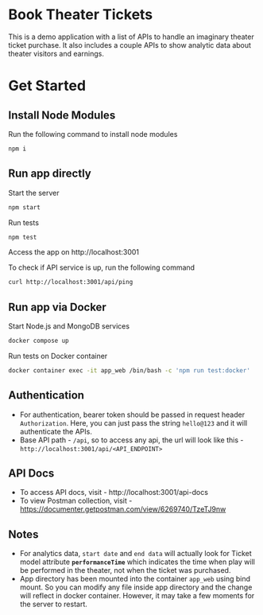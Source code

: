 # Book Theater Tickets

This is a demo application with a list of APIs to handle an imaginary theater ticket purchase. It also includes a couple APIs to show analytic data about theater visitors and earnings.

# Get Started

## Install Node Modules

Run the following command to install node modules

```sh
npm i
```

## Run app directly

Start the server

```sh
npm start
```

Run tests

```sh
npm test
```

Access the app on http://localhost:3001

To check if API service is up, run the following command

```sh
curl http://localhost:3001/api/ping
```

## Run app via Docker

Start Node.js and MongoDB services

```sh
docker compose up
```

Run tests on Docker container

```sh
docker container exec -it app_web /bin/bash -c 'npm run test:docker'
```

## Authentication

- For authentication, bearer token should be passed in request header `Authorization`. Here, you can just pass the string `hello@123` and it will authenticate the APIs.
- Base API path - `/api`, so to access any api, the url will look like this - `http://localhost:3001/api/<API_ENDPOINT>`

## API Docs

- To access API docs, visit - http://localhost:3001/api-docs
- To view Postman collection, visit - https://documenter.getpostman.com/view/6269740/TzeTJ9nw

## Notes

- For analytics data, `start date` and `end data` will actually look for Ticket model attribute __`performanceTime`__ which indicates the time when play will be performed in the theater, not when the ticket was purchased.
- App directory has been mounted into the container `app_web` using bind mount. So you can modify any file inside app directory and the change will reflect in docker container. However, it may take a few moments for the server to restart.